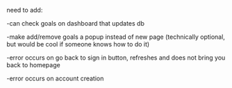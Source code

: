 need to add:

-can check goals on dashboard that updates db

-make add/remove goals a popup instead of new page (technically optional, but would be cool if someone knows how to do it)

-error occurs on go back to sign in button, refreshes and does not bring you back to homepage

-error occurs on account creation 
